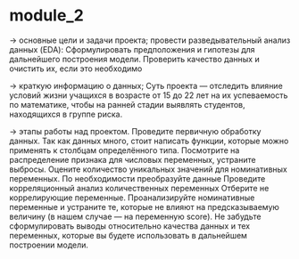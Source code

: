 # module_2

→ основные цели и задачи проекта; провести разведывательный анализ данных (EDA): Сформулировать предположения и гипотезы для дальнейшего построения модели. Проверить качество данных и очистить их, если это необходимо

→ краткую информацию о данных; Суть проекта — отследить влияние условий жизни учащихся в возрасте от 15 до 22 лет на их успеваемость по математике, чтобы на ранней стадии выявлять студентов, находящихся в группе риска.

→ этапы работы над проектом.
Проведите первичную обработку данных. Так как данных много, стоит написать функции, которые можно применять к столбцам определённого типа.
Посмотрите на распределение признака для числовых переменных, устраните выбросы.
Оцените количество уникальных значений для номинативных переменных.
По необходимости преобразуйте данные
Проведите корреляционный анализ количественных переменных
Отберите не коррелирующие переменные.
Проанализируйте номинативные переменные и устраните те, которые не влияют на предсказываемую величину (в нашем случае — на переменную score).
Не забудьте сформулировать выводы относительно качества данных и тех переменных, которые вы будете использовать в дальнейшем построении модели.
